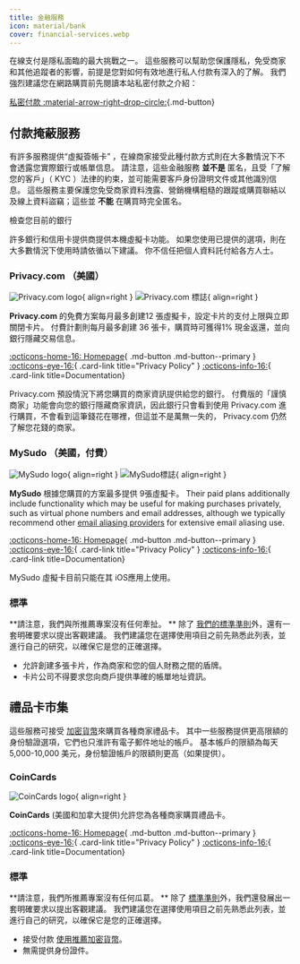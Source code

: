 ```yaml
---
title: 金融服務
icon: material/bank
cover: financial-services.webp
---
```


在線支付是隱私面臨的最大挑戰之一。 這些服務可以幫助您保護隱私，免受商家和其他追蹤者的影響，前提是您對如何有效地進行私人付款有深入的了解。 我們強烈建議您在網路購買前先閱讀本站私密付款之介紹：

[私密付款 :material-arrow-right-drop-circle:](advanced/payments.md ""){.md-button}

## 付款掩蔽服務

有許多服務提供“虛擬簽帳卡” ，在線商家接受此種付款方式則在大多數情況下不會透露您實際銀行或帳單信息。 請注意，這些金融服務 **並不是** 匿名，且受「了解您的客戶」（ KYC ）法律的約束，並可能需要客戶身份證明文件或其他識別信息。 這些服務主要保護您免受商家資料洩露、營銷機構粗糙的跟蹤或購買聯結以及線上資料盜竊；這些並 **不能** 在購買時完全匿名。

<div class="admonition tip" markdown>
<p class="admonition-title">檢查您目前的銀行</p>

許多銀行和信用卡提供商提供本機虛擬卡功能。 如果您使用已提供的選項，則在大多數情況下使用時請依循以下建議。 你不信任把個人資料託付給各方人士。

</div>

### Privacy.com （美國）

<div class="admonition recommendation" markdown>

![Privacy.com logo](assets/img/financial-services/privacy_com.svg#only-light){ align=right }
![Privacy.com 標誌](assets/img/financial-services/privacy_com-dark.svg#only-dark){ align=right }

**Privacy.com** 的免費方案每月最多創建12 張虛擬卡，設定卡片的支付上限與立即關閉卡片。 付費計劃則每月最多創建 36 張卡，購買時可獲得1%  現金返還，並向銀行隱藏交易信息。

[:octicons-home-16: Homepage](https://privacy.com){ .md-button .md-button--primary }
[:octicons-eye-16:](https://privacy.com/privacy-policy){ .card-link title="Privacy Policy" }
[:octicons-info-16:](https://support.privacy.com){ .card-link title=Documentation}

</details>

</div>

Privacy.com 預設情況下將您購買的商家資訊提供給您的銀行。 付費版的「謹慎商家」功能會向您的銀行隱藏商家資訊，因此銀行只會看到使用 Privacy.com 進行購買，不會看到這筆錢花在哪裡，但這並不是萬無一失的， Privacy.com 仍然了解您花錢的商家。

### MySudo （美國，付費）

<div class="admonition recommendation" markdown>

![MySudo logo](assets/img/financial-services/mysudo.svg#only-light){ align=right }
![MySudo標誌](assets/img/financial-services/mysudo-dark.svg#only-dark){ align=right }

**MySudo** 根據您購買的方案最多提供 9張虛擬卡。 Their paid plans additionally include functionality which may be useful for making purchases privately, such as virtual phone numbers and email addresses, although we typically recommend other [email aliasing providers](email.md) for extensive email aliasing use.

[:octicons-home-16: Homepage](https://mysudo.com){ .md-button .md-button--primary }
[:octicons-eye-16:](https://anonyome.com/privacy-policy){ .card-link title="Privacy Policy" }
[:octicons-info-16:](https://support.mysudo.com){ .card-link title=Documentation}

</details>

</div>

MySudo 虛擬卡目前只能在其 iOS應用上使用。

### 標準

**請注意，我們與所推薦專案沒有任何牽扯。 ** 除了 [我們的標準準則](about/criteria.md)外，還有一套明確要求以提出客觀建議。 我們建議您在選擇使用項目之前先熟悉此列表，並進行自己的研究，以確保它是您的正確選擇。

- 允許創建多張卡片，作為商家和您的個人財務之間的盾牌。
- 卡片公司不得要求您向商戶提供準確的帳單地址資訊。

## 禮品卡市集

這些服務可接受 [加密貨幣](cryptocurrency.md)來購買各種商家禮品卡。 其中一些服務提供更高限額的身份驗證選項，它們也只淮許有電子郵件地址的帳戶。 基本帳戶的限額為每天 5,000-10,000 美元，身份驗證帳戶的限額則更高（如果提供）。

### CoinCards

<div class="admonition recommendation" markdown>

![CoinCards logo](assets/img/financial-services/coincards.svg){ align=right }

**CoinCards** (美國和加拿大提供)允許您為各種商家購買禮品卡。

[:octicons-home-16: Homepage](https://coincards.com){ .md-button .md-button--primary }
[:octicons-eye-16:](https://coincards.com/privacy-policy){ .card-link title="Privacy Policy" }
[:octicons-info-16:](https://coincards.com/frequently-asked-questions){ .card-link title=Documentation}

</details>

</div>

<!-- markdownlint-disable-next-line -->
### 標準

**請注意，我們所推薦專案沒有任何瓜葛。 ** 除了 [標準準則](about/criteria.md)外，我們還發展出一套明確要求以提出客觀建議。 我們建議您在選擇使用項目之前先熟悉此列表，並進行自己的研究，以確保它是您的正確選擇。

- 接受付款 [使用推薦加密貨幣](cryptocurrency.md)。
- 無需提供身份證件。
